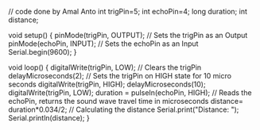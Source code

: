 // code done by Amal Anto
int trigPin=5;
int echoPin=4;
long duration;
int distance;

void setup() {
pinMode(trigPin, OUTPUT); // Sets the   trigPin as an Output
pinMode(echoPin, INPUT); // Sets the echoPin as an Input
Serial.begin(9600);
}

void loop() {
digitalWrite(trigPin, LOW); // Clears the trigPin
delayMicroseconds(2); // Sets the trigPin on HIGH state for 10 micro seconds
digitalWrite(trigPin, HIGH);
delayMicroseconds(10);
digitalWrite(trigPin, LOW);
duration = pulseIn(echoPin, HIGH); // Reads the echoPin, returns the sound wave travel time in microseconds
distance= duration*0.034/2; // Calculating the distance
Serial.print("Distance: ");
Serial.println(distance);
}
